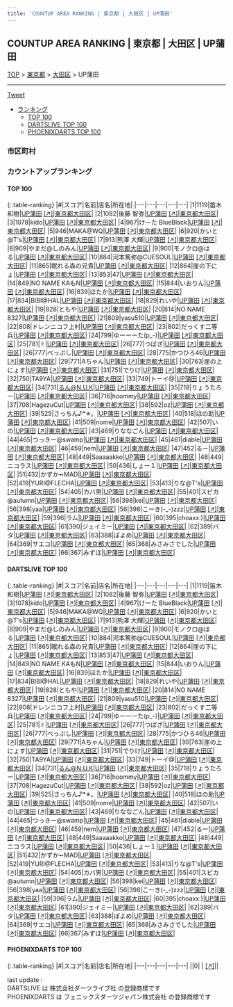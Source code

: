 ```yaml
---
title: 'COUNTUP AREA RANKING | 東京都 | 大田区 | UP蒲田'
---
```

## COUNTUP AREA RANKING | 東京都 | 大田区 | UP蒲田

[TOP](/darts/rank/) > [東京都](/darts/rank/東京都/) > [大田区](/darts/rank/東京都/大田区/) > UP蒲田

___

<a href="https://twitter.com/share?ref_src=twsrc%5Etfw" data-text="COUNTUP AREA RANKING | 東京都大田区UP蒲田" class="twitter-share-button" data-hashtags="DARTSLIVE,PHOENIXDARTS,darts,ダーツ" data-show-count="false">Tweet</a>

* [ランキング](#カウントアップランキング)
    * [TOP 100](#top-100)
    * [DARTSLIVE TOP 100](#dartslive-top-100)
    * [PHOENIXDARTS TOP 100](#phoenixdarts-top-100)

### 市区町村

<ul>

</ul>

### カウントアップランキング

#### TOP 100



{:.table-ranking}
|#|スコア|名前|店名|所在地|
|---|---|---|---|---|
|1|1119|<span class="rank-name-dl">笛木　和樹</span>|<a href="/darts/rank/shops/bbd06daa3728c642a3f63593b5358cc4.html">UP蒲田</a> <a href="https://search.dartslive.com/jp/shop/bbd06daa3728c642a3f63593b5358cc4">[↗]</a>|<a href="/darts/rank/東京都/大田区">東京都大田区</a>|
|2|1082|<span class="rank-name-dl">後藤 智弥</span>|<a href="/darts/rank/shops/bbd06daa3728c642a3f63593b5358cc4.html">UP蒲田</a> <a href="https://search.dartslive.com/jp/shop/bbd06daa3728c642a3f63593b5358cc4">[↗]</a>|<a href="/darts/rank/東京都/大田区">東京都大田区</a>|
|3|1078|<span class="rank-name-dl">kido</span>|<a href="/darts/rank/shops/bbd06daa3728c642a3f63593b5358cc4.html">UP蒲田</a> <a href="https://search.dartslive.com/jp/shop/bbd06daa3728c642a3f63593b5358cc4">[↗]</a>|<a href="/darts/rank/東京都/大田区">東京都大田区</a>|
|4|967|<span class="rank-name-dl">けーた BlueBlack</span>|<a href="/darts/rank/shops/bbd06daa3728c642a3f63593b5358cc4.html">UP蒲田</a> <a href="https://search.dartslive.com/jp/shop/bbd06daa3728c642a3f63593b5358cc4">[↗]</a>|<a href="/darts/rank/東京都/大田区">東京都大田区</a>|
|5|946|<span class="rank-name-dl">MAKA@WQ</span>|<a href="/darts/rank/shops/bbd06daa3728c642a3f63593b5358cc4.html">UP蒲田</a> <a href="https://search.dartslive.com/jp/shop/bbd06daa3728c642a3f63593b5358cc4">[↗]</a>|<a href="/darts/rank/東京都/大田区">東京都大田区</a>|
|6|920|<span class="rank-name-dl">かいと@T&#x27;s</span>|<a href="/darts/rank/shops/bbd06daa3728c642a3f63593b5358cc4.html">UP蒲田</a> <a href="https://search.dartslive.com/jp/shop/bbd06daa3728c642a3f63593b5358cc4">[↗]</a>|<a href="/darts/rank/東京都/大田区">東京都大田区</a>|
|7|913|<span class="rank-name-dl">熊澤 大輝</span>|<a href="/darts/rank/shops/bbd06daa3728c642a3f63593b5358cc4.html">UP蒲田</a> <a href="https://search.dartslive.com/jp/shop/bbd06daa3728c642a3f63593b5358cc4">[↗]</a>|<a href="/darts/rank/東京都/大田区">東京都大田区</a>|
|8|909|<span class="rank-name-dl">やまだ@しのみん</span>|<a href="/darts/rank/shops/bbd06daa3728c642a3f63593b5358cc4.html">UP蒲田</a> <a href="https://search.dartslive.com/jp/shop/bbd06daa3728c642a3f63593b5358cc4">[↗]</a>|<a href="/darts/rank/東京都/大田区">東京都大田区</a>|
|9|900|<span class="rank-name-dl">モノクロ@はる</span>|<a href="/darts/rank/shops/bbd06daa3728c642a3f63593b5358cc4.html">UP蒲田</a> <a href="https://search.dartslive.com/jp/shop/bbd06daa3728c642a3f63593b5358cc4">[↗]</a>|<a href="/darts/rank/東京都/大田区">東京都大田区</a>|
|10|884|<span class="rank-name-dl">河本篤弥@CUESOUL</span>|<a href="/darts/rank/shops/bbd06daa3728c642a3f63593b5358cc4.html">UP蒲田</a> <a href="https://search.dartslive.com/jp/shop/bbd06daa3728c642a3f63593b5358cc4">[↗]</a>|<a href="/darts/rank/東京都/大田区">東京都大田区</a>|
|11|865|<span class="rank-name-dl">眠れる森の兄貴</span>|<a href="/darts/rank/shops/bbd06daa3728c642a3f63593b5358cc4.html">UP蒲田</a> <a href="https://search.dartslive.com/jp/shop/bbd06daa3728c642a3f63593b5358cc4">[↗]</a>|<a href="/darts/rank/東京都/大田区">東京都大田区</a>|
|12|864|<span class="rank-name-dl">崖の下にょ</span>|<a href="/darts/rank/shops/bbd06daa3728c642a3f63593b5358cc4.html">UP蒲田</a> <a href="https://search.dartslive.com/jp/shop/bbd06daa3728c642a3f63593b5358cc4">[↗]</a>|<a href="/darts/rank/東京都/大田区">東京都大田区</a>|
|13|853|<span class="rank-name-dl">47</span>|<a href="/darts/rank/shops/bbd06daa3728c642a3f63593b5358cc4.html">UP蒲田</a> <a href="https://search.dartslive.com/jp/shop/bbd06daa3728c642a3f63593b5358cc4">[↗]</a>|<a href="/darts/rank/東京都/大田区">東京都大田区</a>|
|14|849|<span class="rank-name-dl">NO NAME KAもN</span>|<a href="/darts/rank/shops/bbd06daa3728c642a3f63593b5358cc4.html">UP蒲田</a> <a href="https://search.dartslive.com/jp/shop/bbd06daa3728c642a3f63593b5358cc4">[↗]</a>|<a href="/darts/rank/東京都/大田区">東京都大田区</a>|
|15|844|<span class="rank-name-dl">いおりん</span>|<a href="/darts/rank/shops/bbd06daa3728c642a3f63593b5358cc4.html">UP蒲田</a> <a href="https://search.dartslive.com/jp/shop/bbd06daa3728c642a3f63593b5358cc4">[↗]</a>|<a href="/darts/rank/東京都/大田区">東京都大田区</a>|
|16|839|<span class="rank-name-dl">ほたか</span>|<a href="/darts/rank/shops/bbd06daa3728c642a3f63593b5358cc4.html">UP蒲田</a> <a href="https://search.dartslive.com/jp/shop/bbd06daa3728c642a3f63593b5358cc4">[↗]</a>|<a href="/darts/rank/東京都/大田区">東京都大田区</a>|
|17|834|<span class="rank-name-dl">BIBI@HAL</span>|<a href="/darts/rank/shops/bbd06daa3728c642a3f63593b5358cc4.html">UP蒲田</a> <a href="https://search.dartslive.com/jp/shop/bbd06daa3728c642a3f63593b5358cc4">[↗]</a>|<a href="/darts/rank/東京都/大田区">東京都大田区</a>|
|18|829|<span class="rank-name-dl">れいや</span>|<a href="/darts/rank/shops/bbd06daa3728c642a3f63593b5358cc4.html">UP蒲田</a> <a href="https://search.dartslive.com/jp/shop/bbd06daa3728c642a3f63593b5358cc4">[↗]</a>|<a href="/darts/rank/東京都/大田区">東京都大田区</a>|
|19|828|<span class="rank-name-dl">ともや</span>|<a href="/darts/rank/shops/bbd06daa3728c642a3f63593b5358cc4.html">UP蒲田</a> <a href="https://search.dartslive.com/jp/shop/bbd06daa3728c642a3f63593b5358cc4">[↗]</a>|<a href="/darts/rank/東京都/大田区">東京都大田区</a>|
|20|814|<span class="rank-name-dl">NO NAME 8327</span>|<a href="/darts/rank/shops/bbd06daa3728c642a3f63593b5358cc4.html">UP蒲田</a> <a href="https://search.dartslive.com/jp/shop/bbd06daa3728c642a3f63593b5358cc4">[↗]</a>|<a href="/darts/rank/東京都/大田区">東京都大田区</a>|
|21|809|<span class="rank-name-dl">yasu510</span>|<a href="/darts/rank/shops/bbd06daa3728c642a3f63593b5358cc4.html">UP蒲田</a> <a href="https://search.dartslive.com/jp/shop/bbd06daa3728c642a3f63593b5358cc4">[↗]</a>|<a href="/darts/rank/東京都/大田区">東京都大田区</a>|
|22|808|<span class="rank-name-dl">ドレンニコフ上村</span>|<a href="/darts/rank/shops/bbd06daa3728c642a3f63593b5358cc4.html">UP蒲田</a> <a href="https://search.dartslive.com/jp/shop/bbd06daa3728c642a3f63593b5358cc4">[↗]</a>|<a href="/darts/rank/東京都/大田区">東京都大田区</a>|
|23|802|<span class="rank-name-dl">だっくす二等兵</span>|<a href="/darts/rank/shops/bbd06daa3728c642a3f63593b5358cc4.html">UP蒲田</a> <a href="https://search.dartslive.com/jp/shop/bbd06daa3728c642a3f63593b5358cc4">[↗]</a>|<a href="/darts/rank/東京都/大田区">東京都大田区</a>|
|24|799|<span class="rank-name-dl">ゆーーーた(p_-)</span>|<a href="/darts/rank/shops/bbd06daa3728c642a3f63593b5358cc4.html">UP蒲田</a> <a href="https://search.dartslive.com/jp/shop/bbd06daa3728c642a3f63593b5358cc4">[↗]</a>|<a href="/darts/rank/東京都/大田区">東京都大田区</a>|
|25|781|<span class="rank-name-dl">✌︎</span>|<a href="/darts/rank/shops/bbd06daa3728c642a3f63593b5358cc4.html">UP蒲田</a> <a href="https://search.dartslive.com/jp/shop/bbd06daa3728c642a3f63593b5358cc4">[↗]</a>|<a href="/darts/rank/東京都/大田区">東京都大田区</a>|
|26|777|<span class="rank-name-dl">つばざ</span>|<a href="/darts/rank/shops/bbd06daa3728c642a3f63593b5358cc4.html">UP蒲田</a> <a href="https://search.dartslive.com/jp/shop/bbd06daa3728c642a3f63593b5358cc4">[↗]</a>|<a href="/darts/rank/東京都/大田区">東京都大田区</a>|
|26|777|<span class="rank-name-dl">べっぷし</span>|<a href="/darts/rank/shops/bbd06daa3728c642a3f63593b5358cc4.html">UP蒲田</a> <a href="https://search.dartslive.com/jp/shop/bbd06daa3728c642a3f63593b5358cc4">[↗]</a>|<a href="/darts/rank/東京都/大田区">東京都大田区</a>|
|28|775|<span class="rank-name-dl">かつひろ46</span>|<a href="/darts/rank/shops/bbd06daa3728c642a3f63593b5358cc4.html">UP蒲田</a> <a href="https://search.dartslive.com/jp/shop/bbd06daa3728c642a3f63593b5358cc4">[↗]</a>|<a href="/darts/rank/東京都/大田区">東京都大田区</a>|
|29|771|<span class="rank-name-dl">Aちゃん</span>|<a href="/darts/rank/shops/bbd06daa3728c642a3f63593b5358cc4.html">UP蒲田</a> <a href="https://search.dartslive.com/jp/shop/bbd06daa3728c642a3f63593b5358cc4">[↗]</a>|<a href="/darts/rank/東京都/大田区">東京都大田区</a>|
|30|763|<span class="rank-name-dl">崖の上にょす</span>|<a href="/darts/rank/shops/bbd06daa3728c642a3f63593b5358cc4.html">UP蒲田</a> <a href="https://search.dartslive.com/jp/shop/bbd06daa3728c642a3f63593b5358cc4">[↗]</a>|<a href="/darts/rank/東京都/大田区">東京都大田区</a>|
|31|751|<span class="rank-name-dl">でりけ</span>|<a href="/darts/rank/shops/bbd06daa3728c642a3f63593b5358cc4.html">UP蒲田</a> <a href="https://search.dartslive.com/jp/shop/bbd06daa3728c642a3f63593b5358cc4">[↗]</a>|<a href="/darts/rank/東京都/大田区">東京都大田区</a>|
|32|750|<span class="rank-name-dl">TA9YA</span>|<a href="/darts/rank/shops/bbd06daa3728c642a3f63593b5358cc4.html">UP蒲田</a> <a href="https://search.dartslive.com/jp/shop/bbd06daa3728c642a3f63593b5358cc4">[↗]</a>|<a href="/darts/rank/東京都/大田区">東京都大田区</a>|
|33|749|<span class="rank-name-dl">トーイ@</span>|<a href="/darts/rank/shops/bbd06daa3728c642a3f63593b5358cc4.html">UP蒲田</a> <a href="https://search.dartslive.com/jp/shop/bbd06daa3728c642a3f63593b5358cc4">[↗]</a>|<a href="/darts/rank/東京都/大田区">東京都大田区</a>|
|34|731|<span class="rank-name-dl">るん@N.U.K</span>|<a href="/darts/rank/shops/bbd06daa3728c642a3f63593b5358cc4.html">UP蒲田</a> <a href="https://search.dartslive.com/jp/shop/bbd06daa3728c642a3f63593b5358cc4">[↗]</a>|<a href="/darts/rank/東京都/大田区">東京都大田区</a>|
|35|718|<span class="rank-name-dl">りょうたろー</span>|<a href="/darts/rank/shops/bbd06daa3728c642a3f63593b5358cc4.html">UP蒲田</a> <a href="https://search.dartslive.com/jp/shop/bbd06daa3728c642a3f63593b5358cc4">[↗]</a>|<a href="/darts/rank/東京都/大田区">東京都大田区</a>|
|36|716|<span class="rank-name-dl">hoommy</span>|<a href="/darts/rank/shops/bbd06daa3728c642a3f63593b5358cc4.html">UP蒲田</a> <a href="https://search.dartslive.com/jp/shop/bbd06daa3728c642a3f63593b5358cc4">[↗]</a>|<a href="/darts/rank/東京都/大田区">東京都大田区</a>|
|37|708|<span class="rank-name-dl">HagezuCut</span>|<a href="/darts/rank/shops/bbd06daa3728c642a3f63593b5358cc4.html">UP蒲田</a> <a href="https://search.dartslive.com/jp/shop/bbd06daa3728c642a3f63593b5358cc4">[↗]</a>|<a href="/darts/rank/東京都/大田区">東京都大田区</a>|
|38|592|<span class="rank-name-dl">oz</span>|<a href="/darts/rank/shops/bbd06daa3728c642a3f63593b5358cc4.html">UP蒲田</a> <a href="https://search.dartslive.com/jp/shop/bbd06daa3728c642a3f63593b5358cc4">[↗]</a>|<a href="/darts/rank/東京都/大田区">東京都大田区</a>|
|39|525|<span class="rank-name-dl">さっちん♪*✭。</span>|<a href="/darts/rank/shops/bbd06daa3728c642a3f63593b5358cc4.html">UP蒲田</a> <a href="https://search.dartslive.com/jp/shop/bbd06daa3728c642a3f63593b5358cc4">[↗]</a>|<a href="/darts/rank/東京都/大田区">東京都大田区</a>|
|40|518|<span class="rank-name-dl">ほの助</span>|<a href="/darts/rank/shops/bbd06daa3728c642a3f63593b5358cc4.html">UP蒲田</a> <a href="https://search.dartslive.com/jp/shop/bbd06daa3728c642a3f63593b5358cc4">[↗]</a>|<a href="/darts/rank/東京都/大田区">東京都大田区</a>|
|41|509|<span class="rank-name-dl">nome</span>|<a href="/darts/rank/shops/bbd06daa3728c642a3f63593b5358cc4.html">UP蒲田</a> <a href="https://search.dartslive.com/jp/shop/bbd06daa3728c642a3f63593b5358cc4">[↗]</a>|<a href="/darts/rank/東京都/大田区">東京都大田区</a>|
|42|507|<span class="rank-name-dl">いの</span>|<a href="/darts/rank/shops/bbd06daa3728c642a3f63593b5358cc4.html">UP蒲田</a> <a href="https://search.dartslive.com/jp/shop/bbd06daa3728c642a3f63593b5358cc4">[↗]</a>|<a href="/darts/rank/東京都/大田区">東京都大田区</a>|
|43|469|<span class="rank-name-dl">りななごん</span>|<a href="/darts/rank/shops/bbd06daa3728c642a3f63593b5358cc4.html">UP蒲田</a> <a href="https://search.dartslive.com/jp/shop/bbd06daa3728c642a3f63593b5358cc4">[↗]</a>|<a href="/darts/rank/東京都/大田区">東京都大田区</a>|
|44|465|<span class="rank-name-dl">つっきー@swamp</span>|<a href="/darts/rank/shops/bbd06daa3728c642a3f63593b5358cc4.html">UP蒲田</a> <a href="https://search.dartslive.com/jp/shop/bbd06daa3728c642a3f63593b5358cc4">[↗]</a>|<a href="/darts/rank/東京都/大田区">東京都大田区</a>|
|45|461|<span class="rank-name-dl">diable</span>|<a href="/darts/rank/shops/bbd06daa3728c642a3f63593b5358cc4.html">UP蒲田</a> <a href="https://search.dartslive.com/jp/shop/bbd06daa3728c642a3f63593b5358cc4">[↗]</a>|<a href="/darts/rank/東京都/大田区">東京都大田区</a>|
|46|459|<span class="rank-name-dl">nem</span>|<a href="/darts/rank/shops/bbd06daa3728c642a3f63593b5358cc4.html">UP蒲田</a> <a href="https://search.dartslive.com/jp/shop/bbd06daa3728c642a3f63593b5358cc4">[↗]</a>|<a href="/darts/rank/東京都/大田区">東京都大田区</a>|
|47|452|<span class="rank-name-dl">るー</span>|<a href="/darts/rank/shops/bbd06daa3728c642a3f63593b5358cc4.html">UP蒲田</a> <a href="https://search.dartslive.com/jp/shop/bbd06daa3728c642a3f63593b5358cc4">[↗]</a>|<a href="/darts/rank/東京都/大田区">東京都大田区</a>|
|48|449|<span class="rank-name-dl">Saaaaakko</span>|<a href="/darts/rank/shops/bbd06daa3728c642a3f63593b5358cc4.html">UP蒲田</a> <a href="https://search.dartslive.com/jp/shop/bbd06daa3728c642a3f63593b5358cc4">[↗]</a>|<a href="/darts/rank/東京都/大田区">東京都大田区</a>|
|48|449|<span class="rank-name-dl">ニコラス</span>|<a href="/darts/rank/shops/bbd06daa3728c642a3f63593b5358cc4.html">UP蒲田</a> <a href="https://search.dartslive.com/jp/shop/bbd06daa3728c642a3f63593b5358cc4">[↗]</a>|<a href="/darts/rank/東京都/大田区">東京都大田区</a>|
|50|436|<span class="rank-name-dl">しょー１</span>|<a href="/darts/rank/shops/bbd06daa3728c642a3f63593b5358cc4.html">UP蒲田</a> <a href="https://search.dartslive.com/jp/shop/bbd06daa3728c642a3f63593b5358cc4">[↗]</a>|<a href="/darts/rank/東京都/大田区">東京都大田区</a>|
|51|432|<span class="rank-name-dl">かずか➻MAD</span>|<a href="/darts/rank/shops/bbd06daa3728c642a3f63593b5358cc4.html">UP蒲田</a> <a href="https://search.dartslive.com/jp/shop/bbd06daa3728c642a3f63593b5358cc4">[↗]</a>|<a href="/darts/rank/東京都/大田区">東京都大田区</a>|
|52|419|<span class="rank-name-dl">YURI@FLECHA</span>|<a href="/darts/rank/shops/bbd06daa3728c642a3f63593b5358cc4.html">UP蒲田</a> <a href="https://search.dartslive.com/jp/shop/bbd06daa3728c642a3f63593b5358cc4">[↗]</a>|<a href="/darts/rank/東京都/大田区">東京都大田区</a>|
|53|413|<span class="rank-name-dl">りな@T&#x27;s</span>|<a href="/darts/rank/shops/bbd06daa3728c642a3f63593b5358cc4.html">UP蒲田</a> <a href="https://search.dartslive.com/jp/shop/bbd06daa3728c642a3f63593b5358cc4">[↗]</a>|<a href="/darts/rank/東京都/大田区">東京都大田区</a>|
|54|405|<span class="rank-name-dl">カバ男</span>|<a href="/darts/rank/shops/bbd06daa3728c642a3f63593b5358cc4.html">UP蒲田</a> <a href="https://search.dartslive.com/jp/shop/bbd06daa3728c642a3f63593b5358cc4">[↗]</a>|<a href="/darts/rank/東京都/大田区">東京都大田区</a>|
|55|401|<span class="rank-name-dl">スピカ@autumn</span>|<a href="/darts/rank/shops/bbd06daa3728c642a3f63593b5358cc4.html">UP蒲田</a> <a href="https://search.dartslive.com/jp/shop/bbd06daa3728c642a3f63593b5358cc4">[↗]</a>|<a href="/darts/rank/東京都/大田区">東京都大田区</a>|
|56|398|<span class="rank-name-dl">kei</span>|<a href="/darts/rank/shops/bbd06daa3728c642a3f63593b5358cc4.html">UP蒲田</a> <a href="https://search.dartslive.com/jp/shop/bbd06daa3728c642a3f63593b5358cc4">[↗]</a>|<a href="/darts/rank/東京都/大田区">東京都大田区</a>|
|56|398|<span class="rank-name-dl">yaa</span>|<a href="/darts/rank/shops/bbd06daa3728c642a3f63593b5358cc4.html">UP蒲田</a> <a href="https://search.dartslive.com/jp/shop/bbd06daa3728c642a3f63593b5358cc4">[↗]</a>|<a href="/darts/rank/東京都/大田区">東京都大田区</a>|
|56|398|<span class="rank-name-dl">こーき(-_-)zzz</span>|<a href="/darts/rank/shops/bbd06daa3728c642a3f63593b5358cc4.html">UP蒲田</a> <a href="https://search.dartslive.com/jp/shop/bbd06daa3728c642a3f63593b5358cc4">[↗]</a>|<a href="/darts/rank/東京都/大田区">東京都大田区</a>|
|59|396|<span class="rank-name-dl">ラム</span>|<a href="/darts/rank/shops/bbd06daa3728c642a3f63593b5358cc4.html">UP蒲田</a> <a href="https://search.dartslive.com/jp/shop/bbd06daa3728c642a3f63593b5358cc4">[↗]</a>|<a href="/darts/rank/東京都/大田区">東京都大田区</a>|
|60|395|<span class="rank-name-dl">choaxx:)</span>|<a href="/darts/rank/shops/bbd06daa3728c642a3f63593b5358cc4.html">UP蒲田</a> <a href="https://search.dartslive.com/jp/shop/bbd06daa3728c642a3f63593b5358cc4">[↗]</a>|<a href="/darts/rank/東京都/大田区">東京都大田区</a>|
|61|390|<span class="rank-name-dl">ジェイミー</span>|<a href="/darts/rank/shops/bbd06daa3728c642a3f63593b5358cc4.html">UP蒲田</a> <a href="https://search.dartslive.com/jp/shop/bbd06daa3728c642a3f63593b5358cc4">[↗]</a>|<a href="/darts/rank/東京都/大田区">東京都大田区</a>|
|62|389|<span class="rank-name-dl">バタ</span>|<a href="/darts/rank/shops/bbd06daa3728c642a3f63593b5358cc4.html">UP蒲田</a> <a href="https://search.dartslive.com/jp/shop/bbd06daa3728c642a3f63593b5358cc4">[↗]</a>|<a href="/darts/rank/東京都/大田区">東京都大田区</a>|
|63|388|<span class="rank-name-dl">ぽよめ</span>|<a href="/darts/rank/shops/bbd06daa3728c642a3f63593b5358cc4.html">UP蒲田</a> <a href="https://search.dartslive.com/jp/shop/bbd06daa3728c642a3f63593b5358cc4">[↗]</a>|<a href="/darts/rank/東京都/大田区">東京都大田区</a>|
|64|369|<span class="rank-name-dl">サエコ</span>|<a href="/darts/rank/shops/bbd06daa3728c642a3f63593b5358cc4.html">UP蒲田</a> <a href="https://search.dartslive.com/jp/shop/bbd06daa3728c642a3f63593b5358cc4">[↗]</a>|<a href="/darts/rank/東京都/大田区">東京都大田区</a>|
|65|368|<span class="rank-name-dl">みさみさでした</span>|<a href="/darts/rank/shops/bbd06daa3728c642a3f63593b5358cc4.html">UP蒲田</a> <a href="https://search.dartslive.com/jp/shop/bbd06daa3728c642a3f63593b5358cc4">[↗]</a>|<a href="/darts/rank/東京都/大田区">東京都大田区</a>|
|66|367|<span class="rank-name-dl">みずほ</span>|<a href="/darts/rank/shops/bbd06daa3728c642a3f63593b5358cc4.html">UP蒲田</a> <a href="https://search.dartslive.com/jp/shop/bbd06daa3728c642a3f63593b5358cc4">[↗]</a>|<a href="/darts/rank/東京都/大田区">東京都大田区</a>|


#### DARTSLIVE TOP 100



{:.table-ranking}
|#|スコア|名前|店名|所在地|
|---|---|---|---|---|
|1|1119|<span class="rank-name-dl">笛木　和樹</span>|<a href="/darts/rank/shops/bbd06daa3728c642a3f63593b5358cc4.html">UP蒲田</a> <a href="https://search.dartslive.com/jp/shop/bbd06daa3728c642a3f63593b5358cc4">[↗]</a>|<a href="/darts/rank/東京都/大田区">東京都大田区</a>|
|2|1082|<span class="rank-name-dl">後藤 智弥</span>|<a href="/darts/rank/shops/bbd06daa3728c642a3f63593b5358cc4.html">UP蒲田</a> <a href="https://search.dartslive.com/jp/shop/bbd06daa3728c642a3f63593b5358cc4">[↗]</a>|<a href="/darts/rank/東京都/大田区">東京都大田区</a>|
|3|1078|<span class="rank-name-dl">kido</span>|<a href="/darts/rank/shops/bbd06daa3728c642a3f63593b5358cc4.html">UP蒲田</a> <a href="https://search.dartslive.com/jp/shop/bbd06daa3728c642a3f63593b5358cc4">[↗]</a>|<a href="/darts/rank/東京都/大田区">東京都大田区</a>|
|4|967|<span class="rank-name-dl">けーた BlueBlack</span>|<a href="/darts/rank/shops/bbd06daa3728c642a3f63593b5358cc4.html">UP蒲田</a> <a href="https://search.dartslive.com/jp/shop/bbd06daa3728c642a3f63593b5358cc4">[↗]</a>|<a href="/darts/rank/東京都/大田区">東京都大田区</a>|
|5|946|<span class="rank-name-dl">MAKA@WQ</span>|<a href="/darts/rank/shops/bbd06daa3728c642a3f63593b5358cc4.html">UP蒲田</a> <a href="https://search.dartslive.com/jp/shop/bbd06daa3728c642a3f63593b5358cc4">[↗]</a>|<a href="/darts/rank/東京都/大田区">東京都大田区</a>|
|6|920|<span class="rank-name-dl">かいと@T&#x27;s</span>|<a href="/darts/rank/shops/bbd06daa3728c642a3f63593b5358cc4.html">UP蒲田</a> <a href="https://search.dartslive.com/jp/shop/bbd06daa3728c642a3f63593b5358cc4">[↗]</a>|<a href="/darts/rank/東京都/大田区">東京都大田区</a>|
|7|913|<span class="rank-name-dl">熊澤 大輝</span>|<a href="/darts/rank/shops/bbd06daa3728c642a3f63593b5358cc4.html">UP蒲田</a> <a href="https://search.dartslive.com/jp/shop/bbd06daa3728c642a3f63593b5358cc4">[↗]</a>|<a href="/darts/rank/東京都/大田区">東京都大田区</a>|
|8|909|<span class="rank-name-dl">やまだ@しのみん</span>|<a href="/darts/rank/shops/bbd06daa3728c642a3f63593b5358cc4.html">UP蒲田</a> <a href="https://search.dartslive.com/jp/shop/bbd06daa3728c642a3f63593b5358cc4">[↗]</a>|<a href="/darts/rank/東京都/大田区">東京都大田区</a>|
|9|900|<span class="rank-name-dl">モノクロ@はる</span>|<a href="/darts/rank/shops/bbd06daa3728c642a3f63593b5358cc4.html">UP蒲田</a> <a href="https://search.dartslive.com/jp/shop/bbd06daa3728c642a3f63593b5358cc4">[↗]</a>|<a href="/darts/rank/東京都/大田区">東京都大田区</a>|
|10|884|<span class="rank-name-dl">河本篤弥@CUESOUL</span>|<a href="/darts/rank/shops/bbd06daa3728c642a3f63593b5358cc4.html">UP蒲田</a> <a href="https://search.dartslive.com/jp/shop/bbd06daa3728c642a3f63593b5358cc4">[↗]</a>|<a href="/darts/rank/東京都/大田区">東京都大田区</a>|
|11|865|<span class="rank-name-dl">眠れる森の兄貴</span>|<a href="/darts/rank/shops/bbd06daa3728c642a3f63593b5358cc4.html">UP蒲田</a> <a href="https://search.dartslive.com/jp/shop/bbd06daa3728c642a3f63593b5358cc4">[↗]</a>|<a href="/darts/rank/東京都/大田区">東京都大田区</a>|
|12|864|<span class="rank-name-dl">崖の下にょ</span>|<a href="/darts/rank/shops/bbd06daa3728c642a3f63593b5358cc4.html">UP蒲田</a> <a href="https://search.dartslive.com/jp/shop/bbd06daa3728c642a3f63593b5358cc4">[↗]</a>|<a href="/darts/rank/東京都/大田区">東京都大田区</a>|
|13|853|<span class="rank-name-dl">47</span>|<a href="/darts/rank/shops/bbd06daa3728c642a3f63593b5358cc4.html">UP蒲田</a> <a href="https://search.dartslive.com/jp/shop/bbd06daa3728c642a3f63593b5358cc4">[↗]</a>|<a href="/darts/rank/東京都/大田区">東京都大田区</a>|
|14|849|<span class="rank-name-dl">NO NAME KAもN</span>|<a href="/darts/rank/shops/bbd06daa3728c642a3f63593b5358cc4.html">UP蒲田</a> <a href="https://search.dartslive.com/jp/shop/bbd06daa3728c642a3f63593b5358cc4">[↗]</a>|<a href="/darts/rank/東京都/大田区">東京都大田区</a>|
|15|844|<span class="rank-name-dl">いおりん</span>|<a href="/darts/rank/shops/bbd06daa3728c642a3f63593b5358cc4.html">UP蒲田</a> <a href="https://search.dartslive.com/jp/shop/bbd06daa3728c642a3f63593b5358cc4">[↗]</a>|<a href="/darts/rank/東京都/大田区">東京都大田区</a>|
|16|839|<span class="rank-name-dl">ほたか</span>|<a href="/darts/rank/shops/bbd06daa3728c642a3f63593b5358cc4.html">UP蒲田</a> <a href="https://search.dartslive.com/jp/shop/bbd06daa3728c642a3f63593b5358cc4">[↗]</a>|<a href="/darts/rank/東京都/大田区">東京都大田区</a>|
|17|834|<span class="rank-name-dl">BIBI@HAL</span>|<a href="/darts/rank/shops/bbd06daa3728c642a3f63593b5358cc4.html">UP蒲田</a> <a href="https://search.dartslive.com/jp/shop/bbd06daa3728c642a3f63593b5358cc4">[↗]</a>|<a href="/darts/rank/東京都/大田区">東京都大田区</a>|
|18|829|<span class="rank-name-dl">れいや</span>|<a href="/darts/rank/shops/bbd06daa3728c642a3f63593b5358cc4.html">UP蒲田</a> <a href="https://search.dartslive.com/jp/shop/bbd06daa3728c642a3f63593b5358cc4">[↗]</a>|<a href="/darts/rank/東京都/大田区">東京都大田区</a>|
|19|828|<span class="rank-name-dl">ともや</span>|<a href="/darts/rank/shops/bbd06daa3728c642a3f63593b5358cc4.html">UP蒲田</a> <a href="https://search.dartslive.com/jp/shop/bbd06daa3728c642a3f63593b5358cc4">[↗]</a>|<a href="/darts/rank/東京都/大田区">東京都大田区</a>|
|20|814|<span class="rank-name-dl">NO NAME 8327</span>|<a href="/darts/rank/shops/bbd06daa3728c642a3f63593b5358cc4.html">UP蒲田</a> <a href="https://search.dartslive.com/jp/shop/bbd06daa3728c642a3f63593b5358cc4">[↗]</a>|<a href="/darts/rank/東京都/大田区">東京都大田区</a>|
|21|809|<span class="rank-name-dl">yasu510</span>|<a href="/darts/rank/shops/bbd06daa3728c642a3f63593b5358cc4.html">UP蒲田</a> <a href="https://search.dartslive.com/jp/shop/bbd06daa3728c642a3f63593b5358cc4">[↗]</a>|<a href="/darts/rank/東京都/大田区">東京都大田区</a>|
|22|808|<span class="rank-name-dl">ドレンニコフ上村</span>|<a href="/darts/rank/shops/bbd06daa3728c642a3f63593b5358cc4.html">UP蒲田</a> <a href="https://search.dartslive.com/jp/shop/bbd06daa3728c642a3f63593b5358cc4">[↗]</a>|<a href="/darts/rank/東京都/大田区">東京都大田区</a>|
|23|802|<span class="rank-name-dl">だっくす二等兵</span>|<a href="/darts/rank/shops/bbd06daa3728c642a3f63593b5358cc4.html">UP蒲田</a> <a href="https://search.dartslive.com/jp/shop/bbd06daa3728c642a3f63593b5358cc4">[↗]</a>|<a href="/darts/rank/東京都/大田区">東京都大田区</a>|
|24|799|<span class="rank-name-dl">ゆーーーた(p_-)</span>|<a href="/darts/rank/shops/bbd06daa3728c642a3f63593b5358cc4.html">UP蒲田</a> <a href="https://search.dartslive.com/jp/shop/bbd06daa3728c642a3f63593b5358cc4">[↗]</a>|<a href="/darts/rank/東京都/大田区">東京都大田区</a>|
|25|781|<span class="rank-name-dl">✌︎</span>|<a href="/darts/rank/shops/bbd06daa3728c642a3f63593b5358cc4.html">UP蒲田</a> <a href="https://search.dartslive.com/jp/shop/bbd06daa3728c642a3f63593b5358cc4">[↗]</a>|<a href="/darts/rank/東京都/大田区">東京都大田区</a>|
|26|777|<span class="rank-name-dl">つばざ</span>|<a href="/darts/rank/shops/bbd06daa3728c642a3f63593b5358cc4.html">UP蒲田</a> <a href="https://search.dartslive.com/jp/shop/bbd06daa3728c642a3f63593b5358cc4">[↗]</a>|<a href="/darts/rank/東京都/大田区">東京都大田区</a>|
|26|777|<span class="rank-name-dl">べっぷし</span>|<a href="/darts/rank/shops/bbd06daa3728c642a3f63593b5358cc4.html">UP蒲田</a> <a href="https://search.dartslive.com/jp/shop/bbd06daa3728c642a3f63593b5358cc4">[↗]</a>|<a href="/darts/rank/東京都/大田区">東京都大田区</a>|
|28|775|<span class="rank-name-dl">かつひろ46</span>|<a href="/darts/rank/shops/bbd06daa3728c642a3f63593b5358cc4.html">UP蒲田</a> <a href="https://search.dartslive.com/jp/shop/bbd06daa3728c642a3f63593b5358cc4">[↗]</a>|<a href="/darts/rank/東京都/大田区">東京都大田区</a>|
|29|771|<span class="rank-name-dl">Aちゃん</span>|<a href="/darts/rank/shops/bbd06daa3728c642a3f63593b5358cc4.html">UP蒲田</a> <a href="https://search.dartslive.com/jp/shop/bbd06daa3728c642a3f63593b5358cc4">[↗]</a>|<a href="/darts/rank/東京都/大田区">東京都大田区</a>|
|30|763|<span class="rank-name-dl">崖の上にょす</span>|<a href="/darts/rank/shops/bbd06daa3728c642a3f63593b5358cc4.html">UP蒲田</a> <a href="https://search.dartslive.com/jp/shop/bbd06daa3728c642a3f63593b5358cc4">[↗]</a>|<a href="/darts/rank/東京都/大田区">東京都大田区</a>|
|31|751|<span class="rank-name-dl">でりけ</span>|<a href="/darts/rank/shops/bbd06daa3728c642a3f63593b5358cc4.html">UP蒲田</a> <a href="https://search.dartslive.com/jp/shop/bbd06daa3728c642a3f63593b5358cc4">[↗]</a>|<a href="/darts/rank/東京都/大田区">東京都大田区</a>|
|32|750|<span class="rank-name-dl">TA9YA</span>|<a href="/darts/rank/shops/bbd06daa3728c642a3f63593b5358cc4.html">UP蒲田</a> <a href="https://search.dartslive.com/jp/shop/bbd06daa3728c642a3f63593b5358cc4">[↗]</a>|<a href="/darts/rank/東京都/大田区">東京都大田区</a>|
|33|749|<span class="rank-name-dl">トーイ@</span>|<a href="/darts/rank/shops/bbd06daa3728c642a3f63593b5358cc4.html">UP蒲田</a> <a href="https://search.dartslive.com/jp/shop/bbd06daa3728c642a3f63593b5358cc4">[↗]</a>|<a href="/darts/rank/東京都/大田区">東京都大田区</a>|
|34|731|<span class="rank-name-dl">るん@N.U.K</span>|<a href="/darts/rank/shops/bbd06daa3728c642a3f63593b5358cc4.html">UP蒲田</a> <a href="https://search.dartslive.com/jp/shop/bbd06daa3728c642a3f63593b5358cc4">[↗]</a>|<a href="/darts/rank/東京都/大田区">東京都大田区</a>|
|35|718|<span class="rank-name-dl">りょうたろー</span>|<a href="/darts/rank/shops/bbd06daa3728c642a3f63593b5358cc4.html">UP蒲田</a> <a href="https://search.dartslive.com/jp/shop/bbd06daa3728c642a3f63593b5358cc4">[↗]</a>|<a href="/darts/rank/東京都/大田区">東京都大田区</a>|
|36|716|<span class="rank-name-dl">hoommy</span>|<a href="/darts/rank/shops/bbd06daa3728c642a3f63593b5358cc4.html">UP蒲田</a> <a href="https://search.dartslive.com/jp/shop/bbd06daa3728c642a3f63593b5358cc4">[↗]</a>|<a href="/darts/rank/東京都/大田区">東京都大田区</a>|
|37|708|<span class="rank-name-dl">HagezuCut</span>|<a href="/darts/rank/shops/bbd06daa3728c642a3f63593b5358cc4.html">UP蒲田</a> <a href="https://search.dartslive.com/jp/shop/bbd06daa3728c642a3f63593b5358cc4">[↗]</a>|<a href="/darts/rank/東京都/大田区">東京都大田区</a>|
|38|592|<span class="rank-name-dl">oz</span>|<a href="/darts/rank/shops/bbd06daa3728c642a3f63593b5358cc4.html">UP蒲田</a> <a href="https://search.dartslive.com/jp/shop/bbd06daa3728c642a3f63593b5358cc4">[↗]</a>|<a href="/darts/rank/東京都/大田区">東京都大田区</a>|
|39|525|<span class="rank-name-dl">さっちん♪*✭。</span>|<a href="/darts/rank/shops/bbd06daa3728c642a3f63593b5358cc4.html">UP蒲田</a> <a href="https://search.dartslive.com/jp/shop/bbd06daa3728c642a3f63593b5358cc4">[↗]</a>|<a href="/darts/rank/東京都/大田区">東京都大田区</a>|
|40|518|<span class="rank-name-dl">ほの助</span>|<a href="/darts/rank/shops/bbd06daa3728c642a3f63593b5358cc4.html">UP蒲田</a> <a href="https://search.dartslive.com/jp/shop/bbd06daa3728c642a3f63593b5358cc4">[↗]</a>|<a href="/darts/rank/東京都/大田区">東京都大田区</a>|
|41|509|<span class="rank-name-dl">nome</span>|<a href="/darts/rank/shops/bbd06daa3728c642a3f63593b5358cc4.html">UP蒲田</a> <a href="https://search.dartslive.com/jp/shop/bbd06daa3728c642a3f63593b5358cc4">[↗]</a>|<a href="/darts/rank/東京都/大田区">東京都大田区</a>|
|42|507|<span class="rank-name-dl">いの</span>|<a href="/darts/rank/shops/bbd06daa3728c642a3f63593b5358cc4.html">UP蒲田</a> <a href="https://search.dartslive.com/jp/shop/bbd06daa3728c642a3f63593b5358cc4">[↗]</a>|<a href="/darts/rank/東京都/大田区">東京都大田区</a>|
|43|469|<span class="rank-name-dl">りななごん</span>|<a href="/darts/rank/shops/bbd06daa3728c642a3f63593b5358cc4.html">UP蒲田</a> <a href="https://search.dartslive.com/jp/shop/bbd06daa3728c642a3f63593b5358cc4">[↗]</a>|<a href="/darts/rank/東京都/大田区">東京都大田区</a>|
|44|465|<span class="rank-name-dl">つっきー@swamp</span>|<a href="/darts/rank/shops/bbd06daa3728c642a3f63593b5358cc4.html">UP蒲田</a> <a href="https://search.dartslive.com/jp/shop/bbd06daa3728c642a3f63593b5358cc4">[↗]</a>|<a href="/darts/rank/東京都/大田区">東京都大田区</a>|
|45|461|<span class="rank-name-dl">diable</span>|<a href="/darts/rank/shops/bbd06daa3728c642a3f63593b5358cc4.html">UP蒲田</a> <a href="https://search.dartslive.com/jp/shop/bbd06daa3728c642a3f63593b5358cc4">[↗]</a>|<a href="/darts/rank/東京都/大田区">東京都大田区</a>|
|46|459|<span class="rank-name-dl">nem</span>|<a href="/darts/rank/shops/bbd06daa3728c642a3f63593b5358cc4.html">UP蒲田</a> <a href="https://search.dartslive.com/jp/shop/bbd06daa3728c642a3f63593b5358cc4">[↗]</a>|<a href="/darts/rank/東京都/大田区">東京都大田区</a>|
|47|452|<span class="rank-name-dl">るー</span>|<a href="/darts/rank/shops/bbd06daa3728c642a3f63593b5358cc4.html">UP蒲田</a> <a href="https://search.dartslive.com/jp/shop/bbd06daa3728c642a3f63593b5358cc4">[↗]</a>|<a href="/darts/rank/東京都/大田区">東京都大田区</a>|
|48|449|<span class="rank-name-dl">Saaaaakko</span>|<a href="/darts/rank/shops/bbd06daa3728c642a3f63593b5358cc4.html">UP蒲田</a> <a href="https://search.dartslive.com/jp/shop/bbd06daa3728c642a3f63593b5358cc4">[↗]</a>|<a href="/darts/rank/東京都/大田区">東京都大田区</a>|
|48|449|<span class="rank-name-dl">ニコラス</span>|<a href="/darts/rank/shops/bbd06daa3728c642a3f63593b5358cc4.html">UP蒲田</a> <a href="https://search.dartslive.com/jp/shop/bbd06daa3728c642a3f63593b5358cc4">[↗]</a>|<a href="/darts/rank/東京都/大田区">東京都大田区</a>|
|50|436|<span class="rank-name-dl">しょー１</span>|<a href="/darts/rank/shops/bbd06daa3728c642a3f63593b5358cc4.html">UP蒲田</a> <a href="https://search.dartslive.com/jp/shop/bbd06daa3728c642a3f63593b5358cc4">[↗]</a>|<a href="/darts/rank/東京都/大田区">東京都大田区</a>|
|51|432|<span class="rank-name-dl">かずか➻MAD</span>|<a href="/darts/rank/shops/bbd06daa3728c642a3f63593b5358cc4.html">UP蒲田</a> <a href="https://search.dartslive.com/jp/shop/bbd06daa3728c642a3f63593b5358cc4">[↗]</a>|<a href="/darts/rank/東京都/大田区">東京都大田区</a>|
|52|419|<span class="rank-name-dl">YURI@FLECHA</span>|<a href="/darts/rank/shops/bbd06daa3728c642a3f63593b5358cc4.html">UP蒲田</a> <a href="https://search.dartslive.com/jp/shop/bbd06daa3728c642a3f63593b5358cc4">[↗]</a>|<a href="/darts/rank/東京都/大田区">東京都大田区</a>|
|53|413|<span class="rank-name-dl">りな@T&#x27;s</span>|<a href="/darts/rank/shops/bbd06daa3728c642a3f63593b5358cc4.html">UP蒲田</a> <a href="https://search.dartslive.com/jp/shop/bbd06daa3728c642a3f63593b5358cc4">[↗]</a>|<a href="/darts/rank/東京都/大田区">東京都大田区</a>|
|54|405|<span class="rank-name-dl">カバ男</span>|<a href="/darts/rank/shops/bbd06daa3728c642a3f63593b5358cc4.html">UP蒲田</a> <a href="https://search.dartslive.com/jp/shop/bbd06daa3728c642a3f63593b5358cc4">[↗]</a>|<a href="/darts/rank/東京都/大田区">東京都大田区</a>|
|55|401|<span class="rank-name-dl">スピカ@autumn</span>|<a href="/darts/rank/shops/bbd06daa3728c642a3f63593b5358cc4.html">UP蒲田</a> <a href="https://search.dartslive.com/jp/shop/bbd06daa3728c642a3f63593b5358cc4">[↗]</a>|<a href="/darts/rank/東京都/大田区">東京都大田区</a>|
|56|398|<span class="rank-name-dl">kei</span>|<a href="/darts/rank/shops/bbd06daa3728c642a3f63593b5358cc4.html">UP蒲田</a> <a href="https://search.dartslive.com/jp/shop/bbd06daa3728c642a3f63593b5358cc4">[↗]</a>|<a href="/darts/rank/東京都/大田区">東京都大田区</a>|
|56|398|<span class="rank-name-dl">yaa</span>|<a href="/darts/rank/shops/bbd06daa3728c642a3f63593b5358cc4.html">UP蒲田</a> <a href="https://search.dartslive.com/jp/shop/bbd06daa3728c642a3f63593b5358cc4">[↗]</a>|<a href="/darts/rank/東京都/大田区">東京都大田区</a>|
|56|398|<span class="rank-name-dl">こーき(-_-)zzz</span>|<a href="/darts/rank/shops/bbd06daa3728c642a3f63593b5358cc4.html">UP蒲田</a> <a href="https://search.dartslive.com/jp/shop/bbd06daa3728c642a3f63593b5358cc4">[↗]</a>|<a href="/darts/rank/東京都/大田区">東京都大田区</a>|
|59|396|<span class="rank-name-dl">ラム</span>|<a href="/darts/rank/shops/bbd06daa3728c642a3f63593b5358cc4.html">UP蒲田</a> <a href="https://search.dartslive.com/jp/shop/bbd06daa3728c642a3f63593b5358cc4">[↗]</a>|<a href="/darts/rank/東京都/大田区">東京都大田区</a>|
|60|395|<span class="rank-name-dl">choaxx:)</span>|<a href="/darts/rank/shops/bbd06daa3728c642a3f63593b5358cc4.html">UP蒲田</a> <a href="https://search.dartslive.com/jp/shop/bbd06daa3728c642a3f63593b5358cc4">[↗]</a>|<a href="/darts/rank/東京都/大田区">東京都大田区</a>|
|61|390|<span class="rank-name-dl">ジェイミー</span>|<a href="/darts/rank/shops/bbd06daa3728c642a3f63593b5358cc4.html">UP蒲田</a> <a href="https://search.dartslive.com/jp/shop/bbd06daa3728c642a3f63593b5358cc4">[↗]</a>|<a href="/darts/rank/東京都/大田区">東京都大田区</a>|
|62|389|<span class="rank-name-dl">バタ</span>|<a href="/darts/rank/shops/bbd06daa3728c642a3f63593b5358cc4.html">UP蒲田</a> <a href="https://search.dartslive.com/jp/shop/bbd06daa3728c642a3f63593b5358cc4">[↗]</a>|<a href="/darts/rank/東京都/大田区">東京都大田区</a>|
|63|388|<span class="rank-name-dl">ぽよめ</span>|<a href="/darts/rank/shops/bbd06daa3728c642a3f63593b5358cc4.html">UP蒲田</a> <a href="https://search.dartslive.com/jp/shop/bbd06daa3728c642a3f63593b5358cc4">[↗]</a>|<a href="/darts/rank/東京都/大田区">東京都大田区</a>|
|64|369|<span class="rank-name-dl">サエコ</span>|<a href="/darts/rank/shops/bbd06daa3728c642a3f63593b5358cc4.html">UP蒲田</a> <a href="https://search.dartslive.com/jp/shop/bbd06daa3728c642a3f63593b5358cc4">[↗]</a>|<a href="/darts/rank/東京都/大田区">東京都大田区</a>|
|65|368|<span class="rank-name-dl">みさみさでした</span>|<a href="/darts/rank/shops/bbd06daa3728c642a3f63593b5358cc4.html">UP蒲田</a> <a href="https://search.dartslive.com/jp/shop/bbd06daa3728c642a3f63593b5358cc4">[↗]</a>|<a href="/darts/rank/東京都/大田区">東京都大田区</a>|
|66|367|<span class="rank-name-dl">みずほ</span>|<a href="/darts/rank/shops/bbd06daa3728c642a3f63593b5358cc4.html">UP蒲田</a> <a href="https://search.dartslive.com/jp/shop/bbd06daa3728c642a3f63593b5358cc4">[↗]</a>|<a href="/darts/rank/東京都/大田区">東京都大田区</a>|


#### PHOENIXDARTS TOP 100



{:.table-ranking}
|#|スコア|名前|店名|所在地|
|---|---|---|---|---|
||0|<span class="rank-name-dl"> </span>|<a href="/darts/rank/shops/.html"></a> <a href="">[↗]</a>|<a href="/darts/rank//"></a>|


<div class="footer border-top border-gray-light mt-5 pt-3 text-right text-gray">
    last update : <span style="font-weight: italic" id="foot_last_modified"></span><br />
    DARTSLIVE は 株式会社ダーツライブ社 の登録商標です<br />
    PHOENIXDARTS は フェニックスダーツジャパン株式会社 の登録商標です<br />
</div>

<script src="https://cdnjs.cloudflare.com/ajax/libs/jquery.tablesorter/2.31.3/js/jquery.tablesorter.min.js" integrity="sha512-qzgd5cYSZcosqpzpn7zF2ZId8f/8CHmFKZ8j7mU4OUXTNRd5g+ZHBPsgKEwoqxCtdQvExE5LprwwPAgoicguNg==" crossorigin="anonymous" referrerpolicy="no-referrer"></script>
<link rel="stylesheet" href="https://cdnjs.cloudflare.com/ajax/libs/jquery.tablesorter/2.31.3/css/theme.default.min.css" integrity="sha512-wghhOJkjQX0Lh3NSWvNKeZ0ZpNn+SPVXX1Qyc9OCaogADktxrBiBdKGDoqVUOyhStvMBmJQ8ZdMHiR3wuEq8+w==" crossorigin="anonymous" referrerpolicy="no-referrer" />
<script>
$(function() {
    $(".table-ranking").tablesorter({sortList:[[0, 0]]});
    $("#foot_last_modified").text(formatDate(new Date(document.lastModified), 'yyyy-MM-dd HH:mm:ss'));
});
</script>

<script async src="https://platform.twitter.com/widgets.js" charset="utf-8"></script>